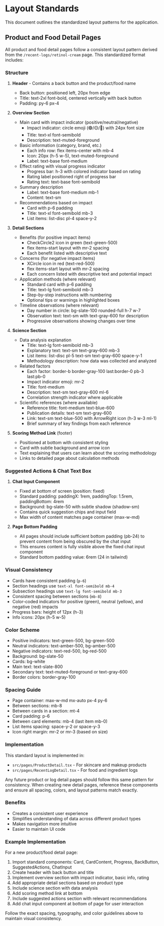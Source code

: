 # Layout Standards

This document outlines the standardized layout patterns for the application.

## Product and Food Detail Pages

All product and food detail pages follow a consistent layout pattern derived from the `/recent-logs/retinol-cream` page. This standardized format includes:

### Structure
1. **Header** - Contains a back button and the product/food name
   - Back button: positioned left, 20px from edge
   - Title: text-2xl font-bold, centered vertically with back button
   - Padding: py-6 px-4

2. **Overview Section**
   - Main card with impact indicator (positive/neutral/negative)
     - Impact indicator: circle emoji (🟢/🟡/🔴) with 24px font size
     - Title: text-xl font-semibold
     - Description: text-muted-foreground
   - Basic information (category, brand, etc.)
     - Each info row: flex items-center with mb-4
     - Icon: 20px (h-5 w-5), text-muted-foreground
     - Label: text-base font-medium
   - Effect rating with visual progress indicator
     - Progress bar: h-3 with colored indicator based on rating
     - Rating label positioned right of progress bar
     - Rating text: text-base font-semibold
   - Summary description
     - Label: text-base font-medium mb-1
     - Content: text-sm
   - Recommendations based on impact
     - Card with p-6 padding
     - Title: text-xl font-semibold mb-3
     - List items: list-disc pl-4 space-y-2

3. **Detail Sections**
   - Benefits (for positive impact items)
     - CheckCircle2 icon in green (text-green-500)
     - flex items-start layout with mr-2 spacing
     - Each benefit listed with descriptive text
   - Concerns (for negative impact items)
     - XCircle icon in red (text-red-500)
     - flex items-start layout with mr-2 spacing
     - Each concern listed with descriptive text and potential impact
   - Application methods (where relevant)
     - Standard card with p-6 padding
     - Title: text-lg font-semibold mb-3
     - Step-by-step instructions with numbering
     - Optional tips or warnings in highlighted boxes
   - Timeline observations (where relevant)
     - Day number in circle: bg-slate-100 rounded-full h-7 w-7
     - Observation text: text-sm with text-gray-600 for description
     - Progressive observations showing changes over time

4. **Science Section**
   - Data analysis explanation
     - Title: text-lg font-semibold mb-3
     - Explanatory text: text-sm text-gray-600 mb-3
     - List items: list-disc pl-5 text-sm text-gray-600 space-y-1
     - Methodology description: how data was collected and analyzed
   - Related factors
     - Each factor: border-b border-gray-100 last:border-0 pb-3 last:pb-0
     - Impact indicator emoji: mr-2
     - Title: font-medium
     - Description: text-sm text-gray-600 ml-6
     - Correlation strength indicator where applicable
   - Scientific references (where available)
     - Reference title: font-medium text-blue-600
     - Publication details: text-sm text-gray-600
     - Link: text-sm text-blue-500 with ArrowRight icon (h-3 w-3 ml-1)
     - Brief summary of key findings from each reference

5. **Scoring Method Link** (footer)
   - Positioned at bottom with consistent styling
   - Card with subtle background and arrow icon
   - Text explaining that users can learn about the scoring methodology
   - Links to detailed page about calculation methods

### Suggested Actions & Chat Text Box

1. **Chat Input Component**
   - Fixed at bottom of screen (position: fixed)
   - Standard padding: paddingX: 1rem, paddingTop: 1.5rem, paddingBottom: 4rem
   - Background: bg-slate-50 with subtle shadow (shadow-sm)
   - Contains quick suggestion chips and input field
   - Max width of content matches page container (max-w-md)

2. **Page Bottom Padding**
   - All pages should include sufficient bottom padding (pb-24) to prevent content from being obscured by the chat input
   - This ensures content is fully visible above the fixed chat input component
   - Standard bottom padding value: 6rem (24 in tailwind)

### Visual Consistency
- Cards have consistent padding (`p-6`)
- Section headings use `text-xl font-semibold mb-4`
- Subsection headings use `text-lg font-semibold mb-3`
- Consistent spacing between sections (`mb-8`)
- Color-coded indicators for positive (green), neutral (yellow), and negative (red) impacts
- Progress bars: height of 12px (h-3)
- Info icons: 20px (h-5 w-5)

### Color Scheme
- Positive indicators: text-green-500, bg-green-500
- Neutral indicators: text-amber-500, bg-amber-500
- Negative indicators: text-red-500, bg-red-500
- Background: bg-slate-50
- Cards: bg-white
- Main text: text-slate-800
- Secondary text: text-muted-foreground or text-gray-600
- Border colors: border-gray-100

### Spacing Guide
- Page container: max-w-md mx-auto px-4 py-6
- Between sections: mb-8
- Between cards in a section: mt-4
- Card padding: p-6
- Between card elements: mb-4 (last item mb-0)
- List items spacing: space-y-2 or space-y-3
- Icon right margin: mr-2 or mr-3 (based on size)

### Implementation
This standard layout is implemented in:
- `src/pages/ProductDetail.tsx` - For skincare and makeup products
- `src/pages/RecentLogDetail.tsx` - For food and ingredient logs

Any future product or log detail pages should follow this same pattern for consistency. When creating new detail pages, reference these components and ensure all spacing, colors, and layout patterns match exactly.

### Benefits
- Creates a consistent user experience
- Simplifies understanding of data across different product types
- Makes navigation more intuitive
- Easier to maintain UI code

### Example Implementation

For a new product/food detail page:
1. Import standard components: Card, CardContent, Progress, BackButton, SuggestedActions, ChatInput
2. Create header with back button and title
3. Implement overview section with impact indicator, basic info, rating
4. Add appropriate detail sections based on product type
5. Include science section with data analysis
6. Add scoring method link at bottom
7. Include suggested actions section with relevant recommendations
8. Add chat input component at bottom of page for user interaction

Follow the exact spacing, typography, and color guidelines above to maintain visual consistency.
